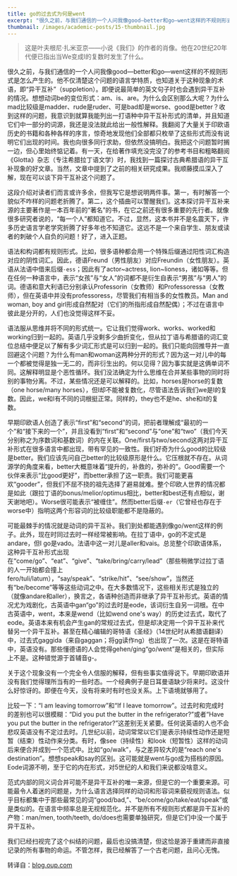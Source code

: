 ```yaml
---
title: go的过去式为何是went
excerpt: "很久之前，与我们通信的一个人问我像good—better和go—went这样的不规则形式是怎么产生的。他不仅清楚这个问题的语言学特质，也知道关于这种现象的术语，即“异干互补”（suppletion）。即便说最简单的英文句子时也会遇到异干互补的情况。想想动词be的变位形式：am、is、are。为什么会区别那么大呢？为什么mad比较级是madder、rude是ruder、可是bad却是worse、good是better？"
thumbnail: /images/academic-posts/15-thumbnail.jpg
---
```


> 这是叶夫根尼·扎米亚京——小说《我们》的作者的肖像。他在20世纪20年代便已指出当We变成I的复数时发生了什么。

很久之前，与我们通信的一个人问我像good—better和go—went这样的不规则形式是怎么产生的。他不仅清楚这个问题的语言学特质，也知道关于这种现象的术语，即“异干互补”（suppletion）。即便说最简单的英文句子时也会遇到异干互补的情况。想想动词be的变位形式：am、is、are。为什么会区别那么大呢？为什么mad比较级是madder、rude是ruder、可是bad却是worse、good是better？收到这样的问题，我意识到就算我能列出一打语种中异干互补形式的清单，并且知道它们中一部分的词源，我还是没法就此给出一般性解释。我翻阅了大量关于印欧语历史的书籍和各种各样的序言，惊奇地发现他们全部都只枚举了这些形式而没有说明它们出现的时间。我也向很多同行求助，但依然没搞明白。我把这个问题暂时搁一边，但心里始终惦记着。有一天，在给著作填充没完没了的参考书目和粗略翻阅《Glotta》杂志（专注希腊拉丁语文学）时，我找到一篇探讨古典希腊语的异干互补现象的好文章。当然，文章中提到了之前的相关研究成果。我顺藤摸瓜深入了解，现在可以谈下异干互补这个问题了。

<!--more-->

这段介绍对读者们而言或许多余，但我写它是想说明两件事。第一，有时解答一个貌似不咋样的问题老折腾了。第二，这个插曲可以警醒我们。这本探讨异干互补来源的主要著作是一本百年前的“著名”的书，在它之前还有很多重要的先行者。就像很多研究者说的，“每一个人”都知道它。不过，显然，这本书并不是名震天下，许多历史语言学老学究折腾了好多年也不知道它。这远不是一个来自学生、朋友或读者的刺破个人自负的问题！好了，进入正题。

语法和构词都有规则形式。比如，很多语种都会用一个特殊后缀通过阳性词汇构造对应的阴性词汇。因此，德语Freund（男性朋友）对应Freundin（女性朋友）。英语从法语中借来后缀`-ess`；因此有了actor~actress, lion~lioness，诸如等等。但在任何一种语言中，表示“女孩”与“女人”的词都不是衍生自表示“男孩”与“男人”的词。德语和意大利语已分别承认Professorin（女教师）和Professoressa（女教师），但在英语中并没有professoress，尽管我们有相当多的女性教员。Man and woman, boy and girl形成自然配对（它们的所指形成自然配偶）；不过在语言中彼此是分开的，人们也没觉得这样不妥。

语法服从思维并将不同的形式统一。它让我们觉得work、works、worked和working归到一起的。英语几乎没剩多少曲折变化，但从拉丁语与希腊语的词汇变位总结中便足以了解有多少词汇形式是可以归到一起的。我们只能向回推导并一直回避这个问题？为什么有man和woman这两种分开的形式？因为这一对儿中的每一个都被觉得是独一无二的，而非衍生出的。何以见得？因为事实就是这俩单词不同。这解释明显是个恶性循环。我们没法确定为什么思维在合并某些事物的同时将别的事物分离。不过，某些情况还是可以解释的。比如，horses是horse的复数（one horse/many horses），但I却不能被复数化，尽管语法告诉我们we是I的复数。因此，we和I有不同的词根挺正常。同样的，they也不是he、she和it的复数。

早期印欧语人创造了表示“first”和“second”的词，把前者理解成“最初的一个”和“接下来的一个”，并且没看到“first”和“second”与“one”和“two”（我们今天分别称之为序数词和基数词）的内在关联。One/first与two/second这两对异干互补形式在很多语言中都出现，带有罕见的一致性。我们好奇为什么good的比较级是better。我们应该先问自己better的比较级原形是什么。它压根就不存在。从词源学的角度来看，better大概意味着“提升的，补救的，弥补的”。Good需要一个伙伴来表示“比good更好”，而better承担了这一职责。我们可能更喜欢“gooder”，但我们不屈不挠的祖先选择了避易就难。整个印欧人世界的情况都是如此（跟拉丁语的bonus/melior/optimus相比，better和best还有点相似，谢天谢地吧）。Worse很可能表示“被缠住”。然而better后缀`-er`（它曾经也存在于worse中）指明这两个形容词的比较级职能都不是隐蔽的。

可能最棘手的情况就是动词的异干互补。我们到处都能遇到像go/went这样的例子。此外，现在时同过去时一样经常被影响。在拉丁语中，go的不定式是andare，但I go是vado。法语中这一对儿是aller和vais。总览整个印欧语体系，这种异干互补形式出现在“come/go”、“eat”、“give”、“take/bring/carry/lead”（那些稍微学过拉丁语的人一开始都会撞上fero/tuli/latum），“say/speak”、“strike/hit”、“see/show”，当然还有“be/become”等等这些动词之中。在大多数情况下，这些相关形式是独立的（就像andare和aller），换言之，各语种创造而非继承了异干互补形式。英语的情况尤为戏剧化，古英语中gan“go”的过去时是eode，该词衍生自另一词根。在中古英语中，went，本来是wend（比如wend one's way）的历史过去式，取代了eode。英语本来有机会产生gan的常规过去式，但是却决定用一个异干互补来代替另一个异干互补。甚至在精心编辑的哥特语《圣经》（14世纪时从希腊语翻译）中，过去式gaggida（来自gaggan；将gg读作ng）也出现了一次。这是在哥特语中，英语没有。那些懂德语的人会觉得gehen/ging“go/went”是相关的，但实际上不是。这种错觉源于首辅音g-。

关于这个现象没有一个完全令人信服的解释，但有些事实值得说下。早期印欧语并没有我们觉得理所当有的一些时态。一个经典例子是日耳曼语缺少将来时。这没什么好惊讶的。即便在今天，没有将来时有时也没关系。上下语境就够用了。

比较一下：“I am leaving tomorrow”和“If I leave tomorrow”。过去时和完成时的差别也可以很模糊：“Did you put the butter in the refrigerator?”或者“Have you put the butter in the refrigerator?”这差别无关紧要。任何说英语的人也不会悲叹英语没有不定过去时。几世纪以前，动词常常以它们是表示持续性动作还是短暂（结束）性动作来分类。有时，像see（持续性）和look（短暂性）这样的动词后来便合并成到一个范式中。比如“go/walk”，与之差异较大的是“reach one's destination”。想想speak和say的区别。这可能就是went与go成为搭档的原因。Eode词源不明，至于它的内在形式，对5世纪的人和我们来说都没啥意义。

范式内部的同义词合并可能不是异干互补的唯一来源，但是它的一个重要来源。可能最令人着迷的问题是，为什么语言选择同样的动词和形容词来藐视规则语法。似乎目标都集中于那些最常见的词“good/bad,”、“be/come/go/take/eat/speak”或是类似的。在语言中频率总是无视规范化。并不是所有不规则形式都是异干互补的产物：man/men, tooth/teeth, do/does也需要单独研究，但是它们中没一个属于异干互补。

我们已经扫视完了这个纠结的问题，最后也没搞清楚，但这恰是源于重建而非直接记录的所有事物的命运。不管怎样，我已经解答了一个古老问题，且问心无愧。

转译自：[blog.oup.com](http://blog.oup.com/2013/01/why-is-the-past-tense-of-go-went-suppletion/)